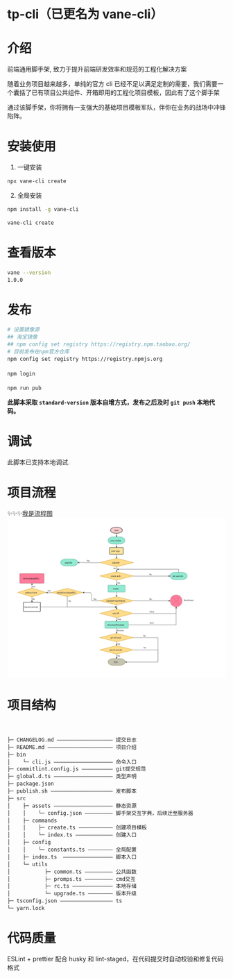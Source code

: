 <!--
 * @Author: Vane
 * @Date: 2021-08-19 19:08:17
 * @LastEditTime: 2021-09-16 14:04:18
 * @LastEditors: Vane
 * @Description:
 * @FilePath: \tp-cli\README.md
-->

# tp-cli（已更名为 vane-cli）

# 介绍

前端通用脚手架, 致力于提升前端研发效率和规范的工程化解决方案

随着业务项目越来越多，单纯的官方 cli 已经不足以满足定制的需要，我们需要一个囊括了已有项目公共组件、开箱即用的工程化项目模板，因此有了这个脚手架

通过该脚手架，你将拥有一支强大的基础项目模板军队，伴你在业务的战场中冲锋陷阵。

# 安装使用

1. 一键安装

```bash
npx vane-cli create
```

2. 全局安装

```bash
npm install -g vane-cli
```

```bash
vane-cli create
```

# 查看版本

```bash
vane --version
1.0.0
```

# 发布

```bash
# 设置镜像源
## 淘宝镜像
## npm config set registry https://registry.npm.taobao.org/
# 目前发布在npm官方仓库
npm config set registry https://registry.npmjs.org

npm login

npm run pub
```
**此脚本采取 `standard-version` 版本自增方式，发布之后及时 `git push` 本地代码。**

# 调试

此脚本已支持本地调试.

# 项目流程

✨✨✨[我是流程图](https://raw.githubusercontent.com/hudiegu/cdn/master/2022-05-25/10:46-4f8vB5.jpg)
![](https://raw.githubusercontent.com/hudiegu/cdn/master/2022-05-25/10:46-4f8vB5.jpg)


# 项目结构

```bash


├─ CHANGELOG.md —————————————————— 提交日志
├─ README.md ————————————————————— 项目介绍
├─ bin
│    └─ cli.js ——————————————————— 命令入口
├─ commitlint.config.js —————————— git提交规范
├─ global.d.ts ——————————————————— 类型声明
├─ package.json
├─ publish.sh ———————————————————— 发布脚本
├─ src
│    ├─ assets ——————————————————— 静态资源
│    │    └─ config.json ————————— 脚手架交互字典，后续迁至服务器
│    ├─ commands
│    │    ├─ create.ts ——————————— 创建项目模板
│    │    └─ index.ts ———————————— 创建入口
│    ├─ config
│    │    └─ constants.ts ———————— 全局配置
│    ├─ index.ts  ———————————————— 脚本入口
│    └─ utils
│           ├─ common.ts ————————— 公共函数
│           ├─ promps.ts ————————— cmd交互
│           ├─ rc.ts ————————————— 本地存储
│           └─ upgrade.ts ———————— 版本升级
├─ tsconfig.json ————————————————— ts
└─ yarn.lock


```

# 代码质量

ESLint + prettier 配合 husky 和 lint-staged，在代码提交时自动校验和修复代码格式
